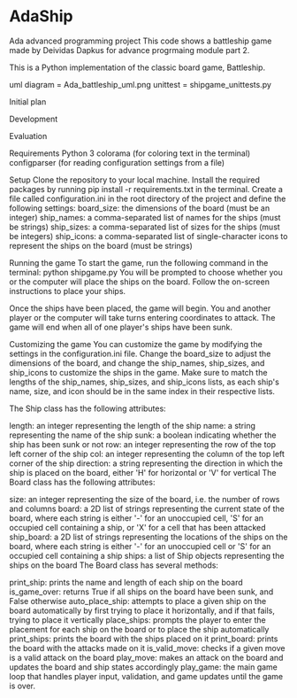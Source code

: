 # AdaShip
Ada advanced programming project
This code shows a battleship game made by Deividas Dapkus for advance progrmaing module part 2.

This is a Python implementation of the classic board game, Battleship.

uml diagram = Ada_battleship_uml.png
unittest = shipgame_unittests.py

Initial plan



Development

Evaluation



Requirements
Python 3
colorama (for coloring text in the terminal)
configparser (for reading configuration settings from a file)

Setup
Clone the repository to your local machine.
Install the required packages by running pip install -r requirements.txt in the terminal.
Create a file called configuration.ini in the root directory of the project and define the following settings:
board_size: the dimensions of the board (must be an integer)
ship_names: a comma-separated list of names for the ships (must be strings)
ship_sizes: a comma-separated list of sizes for the ships (must be integers)
ship_icons: a comma-separated list of single-character icons to represent the ships on the board (must be strings)

Running the game
To start the game, run the following command in the terminal:
python shipgame.py
You will be prompted to choose whether you or the computer will place the ships on the board. Follow the on-screen instructions to place your ships.

Once the ships have been placed, the game will begin. You and another player or the computer will take turns entering coordinates to attack. The game will end when all of one player's ships have been sunk.

Customizing the game
You can customize the game by modifying the settings in the configuration.ini file. Change the board_size to adjust the dimensions of the board, and change the ship_names, ship_sizes, and ship_icons to customize the ships in the game. Make sure to match the lengths of the ship_names, ship_sizes, and ship_icons lists, as each ship's name, size, and icon should be in the same index in their respective lists.


The Ship class has the following attributes:

length: an integer representing the length of the ship
name: a string representing the name of the ship
sunk: a boolean indicating whether the ship has been sunk or not
row: an integer representing the row of the top left corner of the ship
col: an integer representing the column of the top left corner of the ship
direction: a string representing the direction in which the ship is placed on the board, either 'H' for horizontal or 'V' for vertical
The Board class has the following attributes:

size: an integer representing the size of the board, i.e. the number of rows and columns
board: a 2D list of strings representing the current state of the board, where each string is either '-' for an unoccupied cell, 'S' for an occupied cell containing a ship, or 'X' for a cell that has been attacked
ship_board: a 2D list of strings representing the locations of the ships on the board, where each string is either '-' for an unoccupied cell or 'S' for an occupied cell containing a ship
ships: a list of Ship objects representing the ships on the board
The Board class has several methods:

print_ship: prints the name and length of each ship on the board
is_game_over: returns True if all ships on the board have been sunk, and False otherwise
auto_place_ship: attempts to place a given ship on the board automatically by first trying to place it horizontally, and if that fails, trying to place it vertically
place_ships: prompts the player to enter the placement for each ship on the board or to place the ship automatically
print_ships: prints the board with the ships placed on it
print_board: prints the board with the attacks made on it
is_valid_move: checks if a given move is a valid attack on the board
play_move: makes an attack on the board and updates the board and ship states accordingly
play_game: the main game loop that handles player input, validation, and game updates until the game is over.